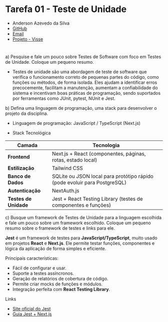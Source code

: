 # Tarefa 01 - Teste de Unidade
* Anderson Azevedo da Silva
* [GitHub](https://github.com/AndersonAzeved/)
* [Email](andersonsilva14.2017@gmail.com)
* [Projeto - Visse](https://github.com/AndersonAzeved/Visse)
#

a) Pesquise e fale um pouco sobre Testes de Software com foco em Testes de Unidade. Coloque um pequeno resumo.
* Testes de unidade são uma abordagem de teste de software que verifica o funcionamento correto de pequenas partes do código, como funções ou métodos, de forma isolada. Eles ajudam a identificar erros precocemente, facilitam a manutenção, aumentam a confiabilidade do sistema e incentivam boas práticas de programação, sendo suportados por ferramentas como JUnit, pytest, NUnit e Jest.

b) Defina uma linguagem de programação, uma stack para desenvolver o projeto da disciplina.
* Linguagem de programação: JavaScript / TypeScript (Next.js)

* Stack Tecnológica

| Camada               | Tecnologia                                                                 |
|----------------------|---------------------------------------------------------------------------|
| **Frontend**         | Next.js + React (componentes, páginas, rotas, estado local)               |
| **Estilização**      | Tailwind CSS                           |
| **Banco de Dados**   | SQLite ou JSON local para protótipo rápido (pode evoluir para PostgreSQL) |
| **Autenticação**     | NextAuth.js                     |
| **Testes de Unidade**| Jest + React Testing Library (testes de componentes e funções)           |


c) Busque um framework de Testes de Unidade para a linguagem escolhida  e fale um pouco sobre um framework escolhido. Coloque um pequeno resumo sobre o framework de testes e links para ele.

**Jest** é um framework de testes para **JavaScript/TypeScript**, muito usado em projetos **React** e **Next.js**. Ele permite testar funções, componentes e lógica da aplicação de forma simples e eficiente.

Principais características:
- Fácil de configurar e usar.
- Suporte a testes assíncronos.
- Geração de relatórios de cobertura de código.
- Permite criar mocks de funções e módulos.
- Integração perfeita com **React Testing Library**.

Links
- [Site oficial do Jest](https://jestjs.io/)
- [Guia Jest + Next.js](https://nextjs.org/docs/app/guides/testing/jest)
